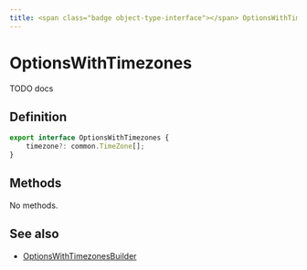 ```yaml
---
title: <span class="badge object-type-interface"></span> OptionsWithTimezones
---
```

# <span class="badge object-type-interface"></span> OptionsWithTimezones

TODO docs

## Definition

```typescript
export interface OptionsWithTimezones {
	timezone?: common.TimeZone[];
}

```
## Methods

No methods.
## See also

 * <span class="badge builder"></span> [OptionsWithTimezonesBuilder](./builder-OptionsWithTimezonesBuilder.md)
